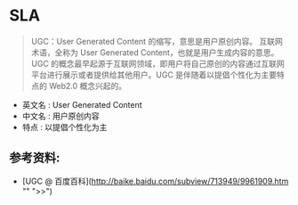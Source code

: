 # SLA

> UGC：User Generated Content 的缩写，意思是用户原创内容。
> 互联网术语，全称为 User Generated Content，也就是用户生成内容的意思。UGC 的概念最早起源于互联网领域，即用户将自己原创的内容通过互联网平台进行展示或者提供给其他用户。UGC 是伴随着以提倡个性化为主要特点的 Web2.0 概念兴起的。

- 英文名 : User Generated Content
- 中文名 : 用户原创内容
- 特点 : 以提倡个性化为主

## 参考资料:

- [UGC @ 百度百科](http://baike.baidu.com/subview/713949/9961909.htm "" ">>")
